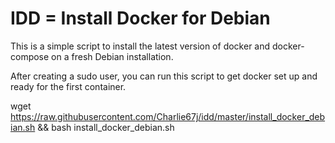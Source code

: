 # IDD = Install Docker for Debian

This is a simple script to install the latest version of docker and docker-compose on a fresh Debian installation.

After creating a sudo user, you can run this script to get docker set up and ready for the first container. 

wget https://raw.githubusercontent.com/Charlie67j/idd/master/install_docker_debian.sh && bash install_docker_debian.sh
